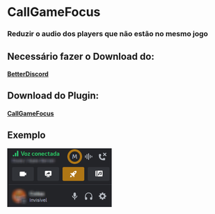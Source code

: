 # CallGameFocus
### Reduzir o audio dos players que não estão no mesmo jogo

## Necessário fazer o Download do: 
#### [BetterDiscord](https://betterdiscord.app/)

## Download do Plugin: 
#### [CallGameFocus](https://github.com/EricCoisa/BDiscord-Plugins/blob/main/CallGameFocus/build/CallGameFocus.plugin.js)

## Exemplo
![1](https://github.com/EricCoisa/BDiscord-Plugins/blob/main/CallGameFocus/util/CallGameFocus-Example.png?raw=true)